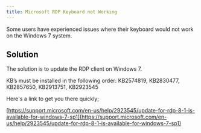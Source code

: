 ```yaml
---
title: Microsoft RDP Keyboard not Working
---
```

Some users have experienced issues where their keyboard would not work on the Windows 7 system.

## Solution

The solution is to update the RDP client on Windows 7.  

KB’s must be installed in the following order: KB2574819, KB2830477, KB2857650, KB2913751, KB2923545  

Here's a link to get you there quickly;  

[https://support.microsoft.com/en-us/help/2923545/update-for-rdp-8-1-is-available-for-windows-7-sp1](https://support.microsoft.com/en-us/help/2923545/update-for-rdp-8-1-is-available-for-windows-7-sp1)
